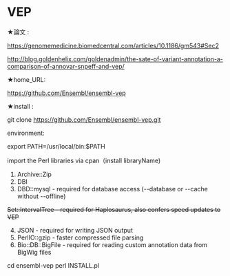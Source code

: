 # VEP

★論文 :

https://genomemedicine.biomedcentral.com/articles/10.1186/gm543#Sec2

http://blog.goldenhelix.com/goldenadmin/the-sate-of-variant-annotation-a-comparison-of-annovar-snpeff-and-vep/


★home_URL:

https://github.com/Ensembl/ensembl-vep


★install : 

git clone https://github.com/Ensembl/ensembl-vep.git


environment:

export PATH=/usr/local/bin:$PATH

import the Perl libraries via cpan（install libraryName)

1) Archive::Zip
2) DBI
3) DBD::mysql - required for database access (--database or --cache without --offline)

<s> Set::IntervalTree - required for Haplosaurus, also confers speed updates to VEP </s>

4) JSON - required for writing JSON output
5) PerlIO::gzip - faster compressed file parsing
6) Bio::DB::BigFile - required for reading custom annotation data from BigWig files


cd ensembl-vep
perl INSTALL.pl



